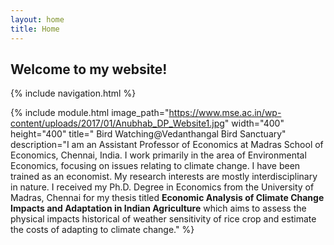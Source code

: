 ```yaml
---
layout: home
title: Home
---
```

## Welcome to my website!

{% include navigation.html %}

{% include module.html image_path="https://www.mse.ac.in/wp-content/uploads/2017/01/Anubhab_DP_Website1.jpg"  width="400" height="400" title="
Bird Watching@Vedanthangal Bird Sanctuary" description="I am an Assistant Professor of Economics at Madras School of Economics, Chennai, India. I work primarily in the area of Environmental Economics, focusing on issues relating to climate change. I have been trained as an economist. My research interests are mostly interdisciplinary in nature. I received my Ph.D. Degree in Economics from the University of Madras, Chennai for my thesis titled **Economic Analysis of Climate Change Impacts and Adaptation in Indian Agriculture** which aims to assess the physical impacts historical of weather sensitivity of rice crop and estimate the costs of adapting to climate change." %}
